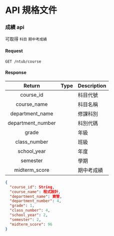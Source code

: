 # API 規格文件

### 成績 api

可取得 `科目` `期中考成績`

#### Request

```http
GET /ntub/course
```

#### Response

|      Return       | Type | Description |
| :---------------: | :--: | :---------- |
|     course_id     |      | 科目代號    |
|    course_name    |      | 科目名稱    |
|  department_name  |      | 修課科別    |
| department_number |      | 科別代碼    |
|       grade       |      | 年級        |
|   class_number    |      | 班級        |
|    school_year    |      | 年度        |
|     semester      |      | 學期        |
|   midterm_score   |      | 期中考成績  |

```json
{
  "course_id": String,
  "course_name": 程式設計,
  "department_name": 資管,
  "department_number": 4,
  "grade": 1,
  "class_number": 4,
  "school_year": 2,
  "semester": 2,
  "midterm_score": 96
}
```
